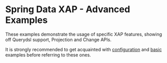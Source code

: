 Spring Data XAP - Advanced Examples
===================================

These examples demonstrate the usage of specific XAP features, showing off Querydsl support, Projection and Change APIs.

It is strongly recommended to get acquainted with [configuration](/examples/configuration) and [basic](/examples/basic) examples before referring to these ones.